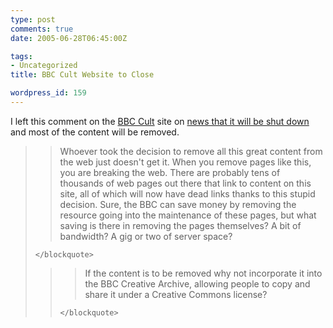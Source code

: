 ```yaml
---
type: post
comments: true
date: 2005-06-28T06:45:00Z

tags:
- Uncategorized
title: BBC Cult Website to Close

wordpress_id: 159
---
```


I left this comment on the [BBC Cult](http://www.bbc.co.uk/cult/) site on [news that it will be shut down](http://www.bbc.co.uk/cult/news/cult/2005/06/24/20186.shtml) and most of the content will be removed. 



	

<blockquote>
		
> 
> Whoever took the decision to remove all this great content from the web just doesn't get it. When you remove pages like this, you are breaking the web. There are probably tens of thousands of web pages out there that link to content on this site, all of which will now have dead links thanks to this stupid decision. Sure, the BBC can save money by removing the resource going into the maintenance of these pages, but what saving is there in removing the pages themselves? A bit of bandwidth? A gig or two of server space?  
> 
> 
	</blockquote>



	

<blockquote>
		
> 
> If the content is to be removed why not incorporate it into the BBC Creative Archive, allowing people to copy and share it under a Creative Commons license?
> 
> 
	</blockquote>
